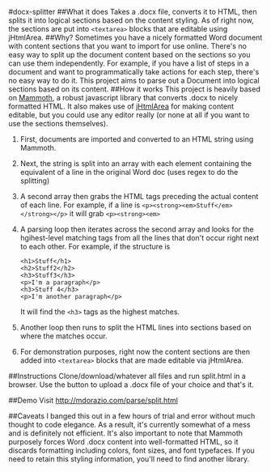 #docx-splitter
##What it does
Takes a .docx file, converts it to HTML, then splits it into logical sections based on the content styling.  As of right now, the sections are put into `<textarea>` blocks that are editable using jHtmlArea.
##Why?
Sometimes you have a nicely formatted Word document with content sections that you want to import for use online.  There's no easy way to split up the document content based on the sections so you can use them independently.  For example, if you have a list of steps in a document and want to programmatically take actions for each step, there's no easy way to do it.  This project aims to parse out a Document into logical sections based on its content.
##How it works
This project is heavily based on [Mammoth](https://github.com/mwilliamson/mammoth.js), a robust javascript library that converts .docx to nicely formatted HTML.  It also makes use of [jHtmlArea](https://jhtmlarea.codeplex.com/) for making content editable, but you could use any editor really (or none at all if you want to use the sections themselves).

1. First, documents are imported and converted to an HTML string using Mammoth.
2. Next, the string is split into an array with each element containing the equivalent of a line in the original Word doc (uses regex to do the splitting)
3. A second array then grabs the HTML tags preceding the actual content of each line.  For example, if a line is `<p><strong><em>Stuff</em></strong></p>` it will grab `<p><strong><em>`
4. A parsing loop then iterates across the second array and looks for the hgihest-level matching tags from all the lines that don't occur right next to each other.  For example, if the structure is
  
    ```
    <h1>Stuff</h1>
    <h2>Stuff2</h2>
    <h3>Stuff3</h3>
    <p>I'm a paragraph</p>
    <h3>Stuff 4</h3>
    <p>I'm another paragraph</p>
    ```
    It will find the `<h3>` tags as the highest matches.
5. Another loop then runs to split the HTML lines into sections based on where the matches occur.
6. For demonstration purposes, right now the content sections are then added into `<textarea>` blocks that are made editable via jHtmlArea.

##Instructions
Clone/download/whatever all files and run split.html in a browser.  Use the button to upload a .docx file of your choice and that's it.

##Demo
Visit http://mdorazio.com/parse/split.html

##Caveats
I banged this out in a few hours of trial and error without much thought to code elegance.  As a result, it's currently somewhat of a mess and is definitely not efficient.  It's also important to note that Mammoth purposely forces Word .docx content into well-formatted HTML, so it discards formatting including colors, font sizes, and font typefaces.  If you need to retain this styling information, you'll need to find another library.
